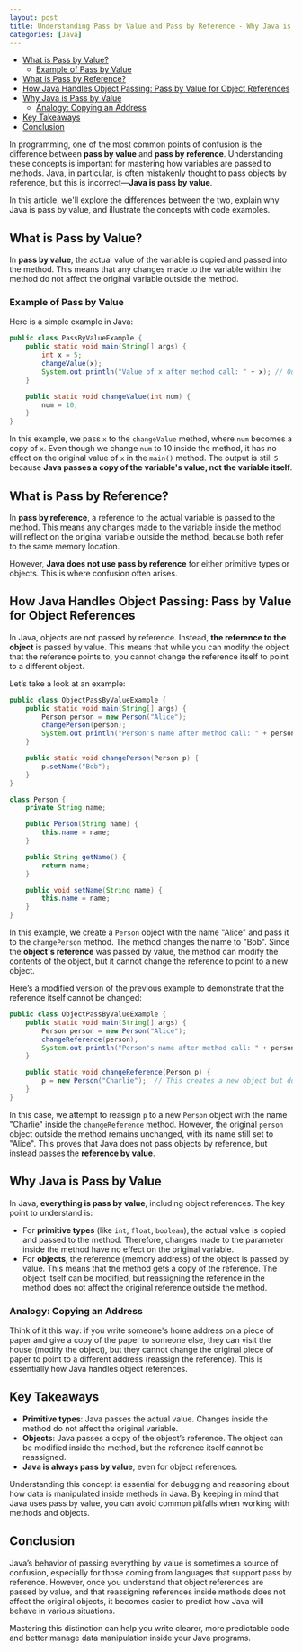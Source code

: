 ```yaml
---
layout: post
title: Understanding Pass by Value and Pass by Reference - Why Java is Pass by Value
categories: [Java]
---
```


- [What is Pass by Value?](#what-is-pass-by-value-)
    * [Example of Pass by Value](#example-of-pass-by-value)
- [What is Pass by Reference?](#what-is-pass-by-reference-)
- [How Java Handles Object Passing: Pass by Value for Object References](#how-java-handles-object-passing--pass-by-value-for-object-references)
- [Why Java is Pass by Value](#why-java-is-pass-by-value)
    * [Analogy: Copying an Address](#analogy--copying-an-address)
- [Key Takeaways](#key-takeaways)
- [Conclusion](#conclusion)



In programming, one of the most common points of confusion is the difference between **pass by value** and **pass by reference**. Understanding these concepts is important for mastering how variables are passed to methods. Java, in particular, is often mistakenly thought to pass objects by reference, but this is incorrect—**Java is pass by value**.

In this article, we'll explore the differences between the two, explain why Java is pass by value, and illustrate the concepts with code examples.

## What is Pass by Value?

In **pass by value**, the actual value of the variable is copied and passed into the method. This means that any changes made to the variable within the method do not affect the original variable outside the method.

### Example of Pass by Value

Here is a simple example in Java:

```java
public class PassByValueExample {
    public static void main(String[] args) {
        int x = 5;
        changeValue(x);
        System.out.println("Value of x after method call: " + x); // Output: 5
    }

    public static void changeValue(int num) {
        num = 10;
    }
}
```

In this example, we pass `x` to the `changeValue` method, where `num` becomes a copy of `x`. Even though we change `num` to 10 inside the method, it has no effect on the original value of `x` in the `main()` method. The output is still `5` because **Java passes a copy of the variable's value, not the variable itself**.

## What is Pass by Reference?

In **pass by reference**, a reference to the actual variable is passed to the method. This means any changes made to the variable inside the method will reflect on the original variable outside the method, because both refer to the same memory location.

However, **Java does not use pass by reference** for either primitive types or objects. This is where confusion often arises.

## How Java Handles Object Passing: Pass by Value for Object References

In Java, objects are not passed by reference. Instead, **the reference to the object** is passed by value. This means that while you can modify the object that the reference points to, you cannot change the reference itself to point to a different object.

Let’s take a look at an example:

```java
public class ObjectPassByValueExample {
    public static void main(String[] args) {
        Person person = new Person("Alice");
        changePerson(person);
        System.out.println("Person's name after method call: " + person.getName()); // Output: Bob
    }

    public static void changePerson(Person p) {
        p.setName("Bob");
    }
}

class Person {
    private String name;

    public Person(String name) {
        this.name = name;
    }

    public String getName() {
        return name;
    }

    public void setName(String name) {
        this.name = name;
    }
}
```

In this example, we create a `Person` object with the name "Alice" and pass it to the `changePerson` method. The method changes the name to "Bob". Since the **object's reference** was passed by value, the method can modify the contents of the object, but it cannot change the reference to point to a new object.

Here’s a modified version of the previous example to demonstrate that the reference itself cannot be changed:

```java
public class ObjectPassByValueExample {
    public static void main(String[] args) {
        Person person = new Person("Alice");
        changeReference(person);
        System.out.println("Person's name after method call: " + person.getName()); // Output: Alice
    }

    public static void changeReference(Person p) {
        p = new Person("Charlie");  // This creates a new object but does not affect the original reference
    }
}
```

In this case, we attempt to reassign `p` to a new `Person` object with the name "Charlie" inside the `changeReference` method. However, the original `person` object outside the method remains unchanged, with its name still set to "Alice". This proves that Java does not pass objects by reference, but instead passes the **reference by value**.

## Why Java is Pass by Value

In Java, **everything is pass by value**, including object references. The key point to understand is:

- For **primitive types** (like `int`, `float`, `boolean`), the actual value is copied and passed to the method. Therefore, changes made to the parameter inside the method have no effect on the original variable.
- For **objects**, the reference (memory address) of the object is passed by value. This means that the method gets a copy of the reference. The object itself can be modified, but reassigning the reference in the method does not affect the original reference outside the method.

### Analogy: Copying an Address

Think of it this way: if you write someone's home address on a piece of paper and give a copy of the paper to someone else, they can visit the house (modify the object), but they cannot change the original piece of paper to point to a different address (reassign the reference). This is essentially how Java handles object references.

## Key Takeaways

- **Primitive types**: Java passes the actual value. Changes inside the method do not affect the original variable.
- **Objects**: Java passes a copy of the object’s reference. The object can be modified inside the method, but the reference itself cannot be reassigned.
- **Java is always pass by value**, even for object references.

Understanding this concept is essential for debugging and reasoning about how data is manipulated inside methods in Java. By keeping in mind that Java uses pass by value, you can avoid common pitfalls when working with methods and objects.

## Conclusion

Java’s behavior of passing everything by value is sometimes a source of confusion, especially for those coming from languages that support pass by reference. However, once you understand that object references are passed by value, and that reassigning references inside methods does not affect the original objects, it becomes easier to predict how Java will behave in various situations.

Mastering this distinction can help you write clearer, more predictable code and better manage data manipulation inside your Java programs.